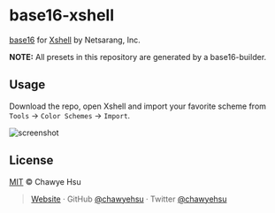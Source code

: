 base16-xshell
=============

[base16](https://github.com/chriskempson/base16) for [Xshell](https://www.netsarang.com/en/xshell/) by Netsarang, Inc.

**NOTE:** All presets in this repository are generated by a base16-builder.

Usage
-----

Download the repo, open Xshell and import your favorite scheme from `Tools` -> `Color Schemes` -> `Import`.

![screenshot](import.png)

License
-------

[MIT](LICENSE) © Chawye Hsu

> [Website](https://chawyehsu.com) · GitHub [@chawyehsu](https://github.com/chawyehsu) · Twitter [@chawyehsu](https://twitter.com/chawyehsu)
